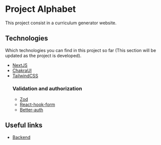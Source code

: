 # Project Alphabet
This project consist in a curriculum generator website.

## Technologies
Which technologies you can find in this project so far (This section will be updated as the project is developed).
- [NextJS](https://nextjs.org/) 
- [ChakraUI](https://chakra-ui.com/)
- [TailwindCSS](https://tailwindcss.com/)
    ### Validation and authorization
    - [Zod](https://zod.dev/)
    - [React-hook-form](https://react-hook-form.com/)
    - [Better-auth](https://www.better-auth.com/)

## Useful links
- [Backend](https://github.com/vitxzap/Alphabet-backend)